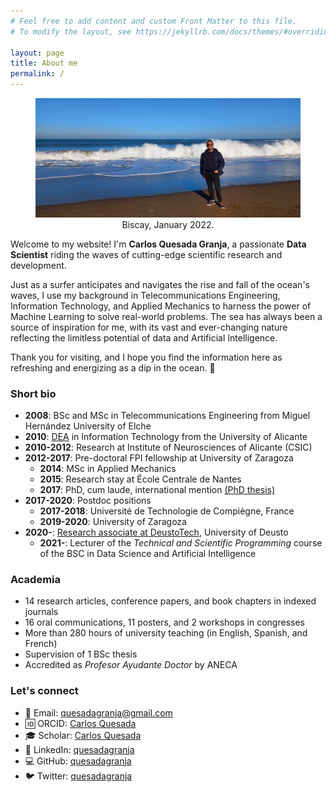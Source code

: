 ```yaml
---
# Feel free to add content and custom Front Matter to this file.
# To modify the layout, see https://jekyllrb.com/docs/themes/#overriding-theme-defaults

layout: page
title: About me
permalink: /
---
```


<center>
<figure>
  <img src="/img/me/me.jpg" alt="Me" />
  <figcaption>Biscay, January 2022.</figcaption>
</figure>
</center>

Welcome to my website! I'm **Carlos Quesada Granja**, a passionate **Data Scientist** riding the waves of cutting-edge scientific research and development.

Just as a surfer anticipates and navigates the rise and fall of the ocean's waves, I use my background in Telecommunications Engineering, Information Technology, and Applied Mechanics to harness the power of Machine Learning to solve real-world problems. The sea has always been a source of inspiration for me, with its vast and ever-changing nature reflecting the limitless potential of data and Artificial Intelligence.

Thank you for visiting, and I hope you find the information here as refreshing and energizing as a dip in the ocean. 🌊

### Short bio

* **2008**: BSc and MSc in Telecommunications Engineering from Miguel Hernández University of Elche
* **2010**: [DEA](https://en.wikipedia.org/wiki/Master_of_Advanced_Studies#Spain) in Information Technology from the University of Alicante
* **2010-2012**: Research at Institute of Neurosciences of Alicante (CSIC)
* **2012-2017**: Pre-doctoral FPI fellowship at University of Zaragoza
    * **2014**: MSc in Applied Mechanics
    * **2015**: Research stay at École Centrale de Nantes
    * **2017**: PhD, cum laude, international mention [(PhD thesis)](https://zaguan.unizar.es/record/59996/files/TESIS-2017-017.pdf)
* **2017-2020**: Postdoc positions
    * **2017-2018**: Université de Technologie de Compiègne, France
    * **2019-2020**: University of Zaragoza
* **2020-**: [Research associate at DeustoTech](https://deustotech.deusto.es/member/quesada-granja-carlos/), University of Deusto
    * **2021-**: Lecturer of the *Technical and Scientific Programming* course of the BSC in Data Science and Artificial Intelligence

<!--
### Extended bio

I am a Data Scientist with a background in **Telecommunications Engineering**. I received my **BSc** and **MSc** from Miguel Hernández University of Elche in 2008, and my **DEA** (Diploma of Advanced Studies) in **Information Technology** from the University of Alicante in 2010.

I have a passion for scientific research and development and have dedicated my career to exploring and advancing the field of **Data Science**. My interests and expertise lie in **Artificial Intelligence**, and I have a strong focus on the development, implementation, and deployment of **Machine Learning** models.

I began my research career at the Institute of Neurosciences of Alicante in 2010, where I used data analysis and visualization techniques to study the brain hippocampus. In 2012, I was awarded an **FPI pre-doctoral fellowship** that brought me to the Applied Mechanics and Bioengineering (AMB) group at the University of Zaragoza.

During this time, I completed an **MSc in Applied Mechanics** in 2014, did a research stay at École Centrale de Nantes in France in 2015, and earned my **PhD** in 2017. My thesis was on developing and implementing real-time, haptic-controlled, physics-based surgical simulators using Proper Generalized Decomposition (PGD) techniques.

After my defense, I did a postdoc at the Université de Technologie de Compiègne (UTC) in France in 2017, where I used Proper Orthogonal Decomposition (POD) and diffuse approximation techniques for real-time prediction of microcapsule deformation and identification of their mechanical properties. I then returned to the University of Zaragoza in 2019 for a second postdoc, where I applied registration techniques on 3D medical images.

In 2020, I started working as a research associate at DeustoTech, University of Deusto, where I am using unsupervised techniques to model residential energy consumption. In addition to my research duties, I also serve as a lecturer for the *Technical and Scientific Programming* course for students in the Data Science and Artificial Intelligence degree program.
-->
### Academia

* 14 research articles, conference papers, and book chapters in indexed journals
* 16 oral communications, 11 posters, and 2 workshops in congresses
* More than 280 hours of university teaching (in English, Spanish, and French)
* Supervision of 1 BSc thesis
* Accredited as *Profesor Ayudante Doctor* by ANECA

### Let's connect

* 📧 Email: [quesadagranja@gmail.com](mailto:quesadagranja@gmail.com)
* 🆔 ORCID: [Carlos Quesada](https://orcid.org/0000-0003-3294-8093)
* 🎓 Scholar: [Carlos Quesada](https://scholar.google.es/citations?user=SBIFQqYAAAAJ)
* 🔗 LinkedIn: [quesadagranja](https://linkedin.com/in/quesadagranja)
* 💻 GitHub: [quesadagranja](https://github.com/quesadagranja)
* 🐦 Twitter: [quesadagranja](https://twitter.com/quesadagranja)
